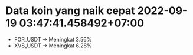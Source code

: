 # Data koin yang naik cepat 2022-09-19 03:47:41.458492+07:00

* FOR_USDT -> Meningkat 3.56%
* XVS_USDT -> Meningkat 6.28%
